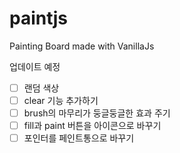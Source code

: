 # paintjs
Painting Board made with VanillaJs

업데이트 예정

- [ ] 랜덤 색상
- [ ] clear 기능 추가하기
- [ ] brush의 마무리가 둥글둥글한 효과 주기
- [ ] fill과 paint 버튼을 아이콘으로 바꾸기
- [ ] 포인터를 페인트통으로 바꾸기
